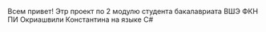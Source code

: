 Всем привет! Этр проект по 2 модулю студента бакалавриата ВШЭ ФКН ПИ Окриашвили Константина на языке C#
